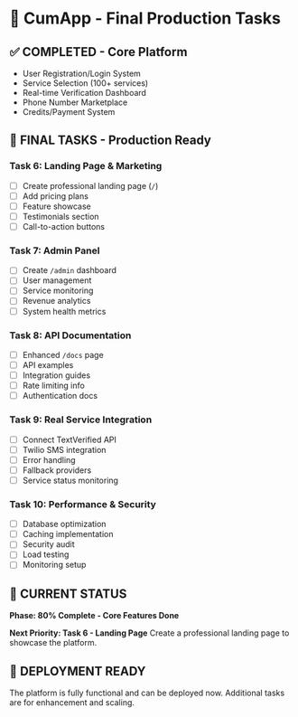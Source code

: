 # 🎯 CumApp - Final Production Tasks

## ✅ **COMPLETED - Core Platform**
- User Registration/Login System
- Service Selection (100+ services)
- Real-time Verification Dashboard
- Phone Number Marketplace
- Credits/Payment System

## 🚀 **FINAL TASKS - Production Ready**

### **Task 6: Landing Page & Marketing**
- [ ] Create professional landing page (`/`)
- [ ] Add pricing plans
- [ ] Feature showcase
- [ ] Testimonials section
- [ ] Call-to-action buttons

### **Task 7: Admin Panel**
- [ ] Create `/admin` dashboard
- [ ] User management
- [ ] Service monitoring
- [ ] Revenue analytics
- [ ] System health metrics

### **Task 8: API Documentation**
- [ ] Enhanced `/docs` page
- [ ] API examples
- [ ] Integration guides
- [ ] Rate limiting info
- [ ] Authentication docs

### **Task 9: Real Service Integration**
- [ ] Connect TextVerified API
- [ ] Twilio SMS integration
- [ ] Error handling
- [ ] Fallback providers
- [ ] Service status monitoring

### **Task 10: Performance & Security**
- [ ] Database optimization
- [ ] Caching implementation
- [ ] Security audit
- [ ] Load testing
- [ ] Monitoring setup

## 🎯 **CURRENT STATUS**
**Phase: 80% Complete - Core Features Done**

**Next Priority: Task 6 - Landing Page**
Create a professional landing page to showcase the platform.

## 🚀 **DEPLOYMENT READY**
The platform is fully functional and can be deployed now. Additional tasks are for enhancement and scaling.